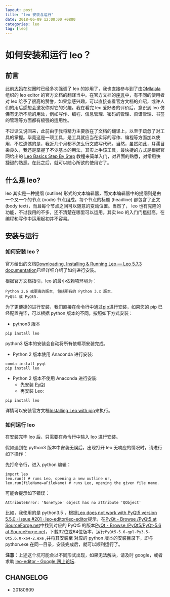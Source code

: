 ```yaml
---
layout: post
title: "leo 安装与运行"
date: 2018-06-09 12:00:00 +0800 
categories: leo
tag: [leo]
---   
```


# 如何安装和运行 leo？
## 前言

此前[大妈](https://github.com/ZoomQuiet)在怼圈时已经多次强调了 leo 的妙用了，我也直接参与到了由[OMlalala](https://github.com/OMlalala)组织的 leo editor 的官方文档的翻译当中。在官方文档的[序言](http://leoeditor.com/preliminaries.html)中，有不同的使用者对 leo 给予了很高的赞誉，如果您感兴趣，可以直接查看官方文档的介绍，或许人们的用后感想会激发你对它的兴趣。我在看完 leo 爱好者的评价后，意识到 leo 仿佛有无所不能的用处，例如写作、编程、信息管理、密码的管理、菜谱管理、书签的管理等方面都有极强的适用性。

不过话又说回来，此前由于我将精力主要放在了文档的翻译上，以至于疏忽了对工具的掌握。毕竟这是一项工具，是工具就应当在实际的写作、编程等方面加以使用，不过遗憾的是，我近几个月都不怎么行文或写代码。当然，虽然如此，耳濡目染良久，我还是掌握了不少基本的用法，其实上手该工具，最快捷的方式是根据官网给出的 [Leo Basics Step By Step](http://leoeditor.com/slides/leo-basics-step-by-step/leo_toc.html) 教程来简单入门，对界面的熟悉，对常用快捷键的熟悉。在此之后，就可以随心所欲的使用它了。

## 什么是 leo?

leo 其实是一种提纲 (outline) 形式的文本编辑器，而文本编辑器中的提纲则是由一个又一个的节点 (node) 节点组成。每个节点的标题 (headline) 都包含了正文(body text)，而且每个节点之间可以随意的变动位置。当然了， leo 也有克隆的功能，不过我用的不多，还不清楚在哪里可以运用。其实 leo 的入门门槛挺高，在编程和写作中运用起初并不容易。

## 安装与运行
### 如何安装 leo？

官方给出的文档[Downloading, Installing & Running Leo — Leo 5.7.3 documentation](http://leoeditor.com/getting-started.html)已经详细介绍了如何进行安装。

根据官方文档指引，leo 的最小依赖项环境为：

```
Python 2.6 或更高的版本, 包括所有的 Python 3.x 版本.
PyQt4 或 PyQt5.
```

为了更便捷的进行安装，我们直接在命令行中通过[pip](https://pypi.org/project/pip/)进行安装，如果您的 pip 已经配置完毕，可以根据 python 版本的不同，按照如下方式安装：

- python3 版本
```
pip install leo
```

python3 版本的安装会自动将所有依赖项安装完成。

- Python 2 版本使用 Anaconda 进行安装:

```
conda install pyqt
pip install leo
```

- Python 2 版本不使用 Anaconda  进行安装:
  + 先安装 [PyQt](https://riverbankcomputing.com/software/pyqt/intro)
  + 再安装 Leo:
```
pip install leo
```

详情可以安装官方文档[Installing Leo with pip](http://leoeditor.com/installing.html#installing-leo-with-pip)来执行。

### 如何运行 leo

在安装完毕 leo 后，只需要在命令行中输入 leo 进行安装。

假如遇到在 python3 版本中安装无误后，出现打开 leo 无响应的情况时，请进行如下操作：

先打命令行，进入 python 编辑：

```
import leo
leo.run() # runs Leo, opening a new outline or,
leo.run(fileName=aFileName) # runs Leo, opening the given file name.
```

可能会提示如下错误：

```
AttributeError: 'NoneType' object has no attribute 'QObject'
```

比如，我使用的是 python3.5 ，根据[Leo does not work with PyQt5 version 5.5.0 · Issue #201 · leo-editor/leo-editor](https://github.com/leo-editor/leo-editor/issues/201)提示，在[PyQt - Browse /PyQt5 at SourceForge.net](https://sourceforge.net/projects/pyqt/files/PyQt5/)中找到对应的 PyQt5 的版本[PyQt - Browse /PyQt5/PyQt-5.6 at SourceForge.net](https://sourceforge.net/projects/pyqt/files/PyQt5/PyQt-5.6/)，下载32位或64位版本，运行`PyQt5-5.6-gpl-Py3.5-Qt5.6.0-x64-2.exe` ,并将其安装至 对应的 python 版本的安装目录下，即与 python.exe 在同一目录，安装完成后，就可以顺利运行了。

**注意**：上述这个坑可能会以不同形式出现，如果无法解决，请及时 google，或者求助 [leo-editor - Google 网上论坛](https://groups.google.com/forum/#!forum/leo-editor).

## CHANGELOG

- 20180609